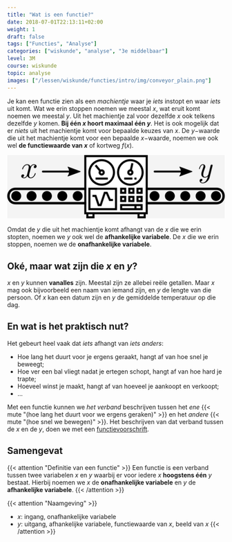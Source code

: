 ```yaml
---
title: "Wat is een functie?"
date: 2018-07-01T22:13:11+02:00
weight: 1
draft: false
tags: ["Functies", "Analyse"]
categories: ["wiskunde", "analyse", "3e middelbaar"]
level: 3M
course: wiskunde
topic: analyse
images: ["/lessen/wiskunde/functies/intro/img/conveyor_plain.png"]
---
```


Je kan een functie zien als een _machientje_ waar je _iets_ instopt en waar
_iets_ uit komt. Wat we erin stoppen noemen we meestal $x$, wat eruit komt noemen
we meestal $y$. Uit het machientje zal voor dezelfde $x$
ook telkens dezelfde $y$ komen. **Bij één $x$ hoort
maximaal één $y$**. Het is ook mogelijk dat er _niets_ uit het
machientje komt voor bepaalde keuzes van $x$. De $y-$waarde die uit het
machientje komt voor een bepaalde $x-$waarde, noemen we ook wel **de
functiewaarde van $x$** of kortweg $f(x)$.

![](img/conveyor_plain.png )

Omdat de $y$ die uit het machientje komt afhangt van de $x$ die we erin stopten,
noemen we $y$ ook wel de **afhankelijke variabele**. De $x$ die we erin stoppen,
noemen we de **onafhankelijke variabele**.

## Oké, maar wat zijn die $x$ en $y$?

$x$ en $y$ kunnen **vanalles** zijn. Meestal zijn ze allebei reële
getallen. Maar $x$ mag ook bijvoorbeeld een
naam van iemand zijn, en $y$ de lengte van die persoon. Of $x$ kan een datum
zijn en $y$ de gemiddelde temperatuur op die dag.

## En wat is het praktisch nut?

Het gebeurt heel vaak dat _iets_ afhangt van _iets anders_:

-   Hoe lang het duurt voor je ergens geraakt, hangt af van hoe snel je beweegt;
-   Hoe ver een bal vliegt nadat je ertegen schopt, hangt af van hoe hard je trapte;
-   Hoeveel winst je maakt, hangt af van hoeveel je aankoopt en verkoopt;
-   ...

Met een functie kunnen we _het verband_ beschrijven tussen het _ene_
{{< mute "(hoe lang het duurt voor we ergens geraken)" >}}
en het _andere_ {{< mute "(hoe snel we bewegen)" >}}. Het beschrijven van dat
verband tussen de $x$ en de $y$, doen we met een [functievoorschrift](voorschrift).

## Samengevat

{{< attention "Definitie van een functie" >}}
Een functie is een verband tussen twee variabelen $x$ en $y$ waarbij er voor
iedere $x$ **hoogstens één** $y$ bestaat. Hierbij noemen we $x$ de **onafhankelijke
variabele** en $y$ de **afhankelijke variabele**.
{{< /attention >}}

{{< attention "Naamgeving" >}}

-   $x$: ingang, onafhankelijke variabele
-   $y$: uitgang, afhankelijke variabele, functiewaarde van $x$, beeld van $x$
    {{< /attention >}}

